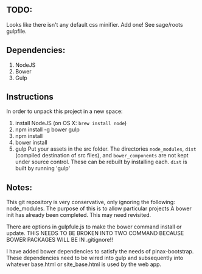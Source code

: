 
## TODO:
Looks like there isn't any default css minifier. Add one! See sage/roots gulpfile.

## Dependencies:
1. NodeJS
2. Bower
3. Gulp

## Instructions
In order to unpack this project in a new space:
1. install NodeJS (on OS X: `brew install node`)
2. npm install -g bower gulp
3. npm install
4. bower install
5. gulp
Put your assets in the src folder.
The directories `node_modules`, `dist` (compiled destination of src files), and `bower_components` are not kept under source control. These can be rebuilt by installing each. `dist` is built by running 'gulp'

## Notes:
This git repository is very conservative, only ignoring the following: node_modules.
The purpose of this is to allow particular projects
A bower init has already been completed. This may need revisited.

There are options in gulpfule.js to make the bower command install or update.
THIS NEEDS TO BE BROKEN INTO TWO COMMAND BECAUSE BOWER PACKAGES WILL BE IN .gitignore!!

I have added bower dependencies to satisfy the needs of pinax-bootstrap.
These dependencies need to be wired into gulp and subsequently into whatever base.html or site_base.html is used by the web app.
